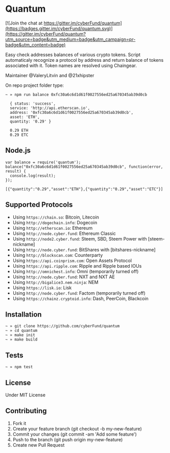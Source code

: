 # Quantum
[![Join the chat at https://gitter.im/cyberFund/quantum](https://badges.gitter.im/cyberFund/quantum.svg)](https://gitter.im/cyberFund/quantum?utm_source=badge&utm_medium=badge&utm_campaign=pr-badge&utm_content=badge)

Easy check addresses balances of various crypto tokens. Script automaticaly recognize a protocol by address and return balance of tokens associated with it. Token names are resolved using Chaingear.

Maintainer @ValeryLitvin and @21xhipster

On repo project folder type:
```
~ » npm run balance 0xfc30a6c6d1d61f0027556ed25a670345ab39d0cb

  { status: 'success',
  service: 'http://api.etherscan.io',
  address: '0xfc30a6c6d1d61f0027556ed25a670345ab39d0cb',
  asset: 'ETH',
  quantity: '0.29' }

  0.29 ETH
  0.29 ETC
```

## Node.js

```
var balance = require('quantum');
balance("0xfc30a6c6d1d61f0027556ed25a670345ab39d0cb", function(error, result) {
  console.log(result);
});

[{"quantity":"0.29","asset":"ETH"},{"quantity":"0.29","asset":"ETC"}]
```

## Supported Protocols

- Using `https://chain.so`: Bitcoin, Litecoin
- Using `http://dogechain.info`: Dogecoin
- Using `http://etherscan.io`: Ethereum
- Using `http://node.cyber.fund`: Ethereum Classic
- Using `http://node2.cyber.fund`: Steem, SBD, Steem Power with [steem-nickname]
- Using `http://node.cyber.fund`: BitShares with [bitshares-nickname]
- Using `http://blockscan.com`: Counterparty
- Using `https://api.coinprism.com`: Open Assets Protocol
- Using `https://api.ripple.com`: Ripple and Ripple based IOUs
- Using `http://omnichest.info`: Omni (temporarily turned off)
- Using `http://node.cyber.fund`: NXT and NXT AE
- Using `http://bigalice3.nem.ninja`: NEM
- Using `https://lisk.io`: Lisk
- Using `http://node.cyber.fund`: Factom (temporarily turned off)
- Using `https://chainz.cryptoid.info`: Dash, PeerCoin, Blackcoin

## Installation

```
~ » git clone https://github.com/cyberFund/quantum
~ » cd quantum
~ » make init
~ » make build
```

## Tests
```
~ » npm test
```

## License

Under MIT License

## Contributing
1. Fork it
2. Create your feature branch (git checkout -b my-new-feature)
3. Commit your changes (git commit -am 'Add some feature')
4. Push to the branch (git push origin my-new-feature)
5. Create new Pull Request
